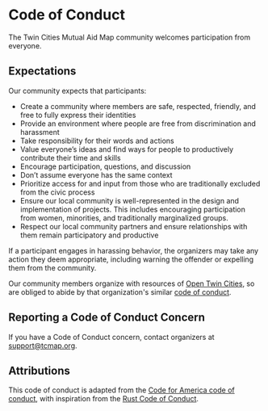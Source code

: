 # Code of Conduct

The Twin Cities Mutual Aid Map community welcomes participation from everyone. 

## Expectations 

Our community expects that participants:

* Create a community where members are safe, respected, friendly, and free to fully express their identities
* Provide an environment where people are free from discrimination and harassment
* Take responsibility for their words and actions
* Value everyone’s ideas and find ways for people to productively contribute their time and skills
* Encourage participation, questions, and discussion
* Don’t assume everyone has the same context 
* Prioritize access for and input from those who are traditionally excluded from the civic process
* Ensure our local community is well-represented in the design and implementation of projects. This includes encouraging participation from women, minorities, and traditionally marginalized groups.
* Respect our local community partners and ensure relationships with them remain participatory and productive

If a participant engages in harassing behavior, the organizers may take any action they deem appropriate, including warning the offender or expelling them from the community.

Our community members organize with resources of [Open Twin Cities](https://www.opentwincities.org/), so are obliged to abide by that organization's similar [code of conduct](https://www.opentwincities.org/about/#code-of-conduct).

## Reporting a Code of Conduct Concern

If you have a Code of Conduct concern, contact organizers at [support@tcmap.org](mailto:support@tcmap.org).

## Attributions 

This code of conduct is adapted from the [Code for America code of conduct](https://brigade.codeforamerica.org/about/code-of-conduct), with inspiration from the [Rust Code of Conduct](https://www.rust-lang.org/policies/code-of-conduct). 